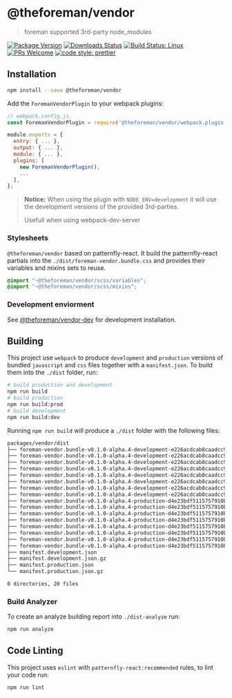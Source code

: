 # @theforeman/vendor

> foreman supported 3rd-party node_modules

[![Package Version](https://img.shields.io/npm/v/@theforeman/vendor.svg?style=flat-square)](https://www.npmjs.com/package/@theforeman/vendor)
[![Downloads Status](https://img.shields.io/npm/dm/@theforeman/vendor.svg?style=flat-square)](https://npm-stat.com/charts.html?package=@theforeman/vendor&from=2016-04-01)
[![Build Status: Linux](https://img.shields.io/travis/theforeman/foreman-js/master.svg?style=flat-square)](https://travis-ci.org/theforeman/foreman-js)
[![PRs Welcome](https://img.shields.io/badge/PRs-welcome-brightgreen.svg?style=flat-square)](http://makeapullrequest.com)
[![code style: prettier](https://img.shields.io/badge/code_style-prettier-ff69b4.svg?style=flat-square)](https://github.com/prettier/prettier)

## Installation

```sh
npm install --save @theforeman/vendor
```

Add the `ForemanVendorPlugin` to your webpack plugins:
```js
// webpack.config.js
const ForemanVendorPlugin = require('@theforeman/vendor/webpack.plugin');

module.exports = {
  entry: { ... },
  output: { ... },
  module: { ... },
  plugins: [
    new ForemanVendorPlugin(),
    ...
  ],
};
```

> **Notice:** When using the plugin with `NODE_ENV=development` it will use the development versions of the provided 3rd-parties.
>
> Usefull when using webpack-dev-server

### Stylesheets

`@theforeman/vendor` based on patternfly-react. It build the patternfly-react partials into the `./dist/foreman-vendor.bundle.css` and provides their variables and mixins sets to reuse.

```css
@import "~@theforeman/vendor/scss/variables";
@import "~@theforeman/vendor/scss/mixins";
```

### Development enviorment

See [@theforeman/vendor-dev](/packages/vendor-dev) for development installation.

## Building

This project use `webpack` to produce `development` and `production` versions of bundled `javascript` and `css` files together with a `manifest.json`.
To build them into the `./dist` folder, run:

```sh
# build production and development
npm run build
# build production
npm run build:prod
# build development
npm run build:dev
```

Running `npm run build` will produce a `./dist` folder with the following files:
```sh
packages/vendor/dist
├── foreman-vendor.bundle-v0.1.0-alpha.4-development-e226acdcab8caadcc978.css
├── foreman-vendor.bundle-v0.1.0-alpha.4-development-e226acdcab8caadcc978.css.gz
├── foreman-vendor.bundle-v0.1.0-alpha.4-development-e226acdcab8caadcc978.css.map
├── foreman-vendor.bundle-v0.1.0-alpha.4-development-e226acdcab8caadcc978.css.map.gz
├── foreman-vendor.bundle-v0.1.0-alpha.4-development-e226acdcab8caadcc978.js
├── foreman-vendor.bundle-v0.1.0-alpha.4-development-e226acdcab8caadcc978.js.gz
├── foreman-vendor.bundle-v0.1.0-alpha.4-development-e226acdcab8caadcc978.js.map
├── foreman-vendor.bundle-v0.1.0-alpha.4-development-e226acdcab8caadcc978.js.map.gz
├── foreman-vendor.bundle-v0.1.0-alpha.4-production-d4e23bdf5115757910bc.css
├── foreman-vendor.bundle-v0.1.0-alpha.4-production-d4e23bdf5115757910bc.css.gz
├── foreman-vendor.bundle-v0.1.0-alpha.4-production-d4e23bdf5115757910bc.css.map
├── foreman-vendor.bundle-v0.1.0-alpha.4-production-d4e23bdf5115757910bc.css.map.gz
├── foreman-vendor.bundle-v0.1.0-alpha.4-production-d4e23bdf5115757910bc.js
├── foreman-vendor.bundle-v0.1.0-alpha.4-production-d4e23bdf5115757910bc.js.gz
├── foreman-vendor.bundle-v0.1.0-alpha.4-production-d4e23bdf5115757910bc.js.map
├── foreman-vendor.bundle-v0.1.0-alpha.4-production-d4e23bdf5115757910bc.js.map.gz
├── manifest.development.json
├── manifest.development.json.gz
├── manifest.production.json
└── manifest.production.json.gz

0 directories, 20 files
```

### Build Analyzer

To create an analyze building report into `./dist-analyze` run:

```sh
npm run analyze
```

## Code Linting

This project uses `eslint` with `patternfly-react:recommended` rules, to lint your code run:

```sh
npm run lint
```
